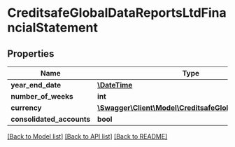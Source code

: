 # CreditsafeGlobalDataReportsLtdFinancialStatement

## Properties
Name | Type | Description | Notes
------------ | ------------- | ------------- | -------------
**year_end_date** | [**\DateTime**](\DateTime.md) |  | [optional] 
**number_of_weeks** | **int** |  | [optional] 
**currency** | [**\Swagger\Client\Model\CreditsafeGlobalDataCurrency**](CreditsafeGlobalDataCurrency.md) |  | [optional] 
**consolidated_accounts** | **bool** |  | [optional] 

[[Back to Model list]](../../README.md#documentation-for-models) [[Back to API list]](../../README.md#documentation-for-api-endpoints) [[Back to README]](../../README.md)

